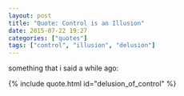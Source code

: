 ```yaml
---
layout: post
title: "Quote: Control is an Illusion"
date: 2015-07-22 19:27
categories: ["quotes"]
tags: ["control", "illusion", "delusion"]
---
```

something that i said a while ago:

{% include quote.html id="delusion_of_control" %}
